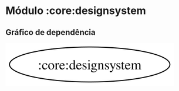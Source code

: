# Módulo :core:designsystem
## Gráfico de dependência
![Gráfico de dependência](../../docs/images/graphs/dep_graph_core_designsystem.svg)
